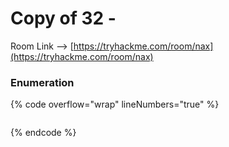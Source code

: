# Copy of 32 -

Room Link --> [https://tryhackme.com/room/nax](https://tryhackme.com/room/nax)

### Enumeration

{% code overflow="wrap" lineNumbers="true" %}
```bash
```
{% endcode %}























